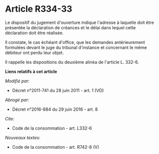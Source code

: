 # Article R334-33

Le dispositif du jugement d'ouverture indique l'adresse à laquelle doit être présentée la déclaration de créances et le délai
dans lequel cette déclaration doit être réalisée. 

Il constate, le cas échéant d'office, que les demandes antérieurement formulées devant le    juge du tribunal d'instance et
concernant le même débiteur ont perdu leur objet. 

Il rappelle les dispositions du deuxième alinéa de l'article L. 332-6.

**Liens relatifs à cet article**

_Modifié par_:

  - Décret n°2011-741 du 28 juin 2011 - art. 1 (VD)

_Abrogé par_:

  - Décret n°2016-884 du 29 juin 2016 - art. 8

_Cite_:

  - Code de la consommation - art. L332-6

_Nouveaux textes_:

  - Code de la consommation - art. R742-8 (V)
